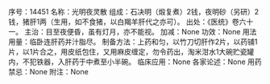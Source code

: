序号：14451
名称：光明夜灵散
组成：石决明（煅复煮）2钱，夜明砂（另研）2钱，猪肝1两（生用，如不食猪，以白羯羊肝代之亦可）。
出处：《医统》卷六十一。
主治：目至夜便昏，虽有灯月，亦不能视。
加减：None
功效：None
用法用量：临卧连肝药并汁脂尽。
制备方法：上药和匀，以竹刀切肝作2片，以药铺1片，以1片合之，用皮纸包住，又用麻皮缠定，勿令药出，淘米泔水1大碗贮瓷罐内，不犯铁器，入肝药于中煮至小半碗。
临床应用：None
各家论述：None
用药禁忌：None
附注：None
